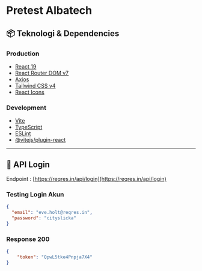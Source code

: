 # Pretest Albatech 


## 📦 Teknologi & Dependencies

### Production
- [React 19](https://reactjs.org/)
- [React Router DOM v7](https://reactrouter.com/)
- [Axios](https://axios-http.com/)
- [Tailwind CSS v4](https://tailwindcss.com/)
- [React Icons](https://react-icons.github.io/react-icons)

### Development
- [Vite](https://vitejs.dev/)
- [TypeScript](https://www.typescriptlang.org/)
- [ESLint](https://eslint.org/)
- [@vitejs/plugin-react](https://github.com/vitejs/vite-plugin-react)

---


## 🔐 API Login

Endpoint : [https://reqres.in/api/login](https://reqres.in/api/login)

### Testing Login Akun

```json
{
  "email": "eve.holt@reqres.in",
  "password": "cityslicka"
}
```

### Response 200
```json
{
    "token": "QpwL5tke4Pnpja7X4"
}
```